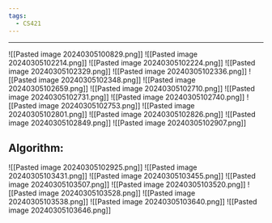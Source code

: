 ```yaml
---
tags:
  - CS421
---
```

---
![[Pasted image 20240305100829.png]]
![[Pasted image 20240305102214.png]]
![[Pasted image 20240305102224.png]]
![[Pasted image 20240305102329.png]]
![[Pasted image 20240305102336.png]]
![[Pasted image 20240305102348.png]]
![[Pasted image 20240305102659.png]]
![[Pasted image 20240305102710.png]]
![[Pasted image 20240305102731.png]]
![[Pasted image 20240305102740.png]]
![[Pasted image 20240305102753.png]]
![[Pasted image 20240305102801.png]]
![[Pasted image 20240305102826.png]]
![[Pasted image 20240305102849.png]]
![[Pasted image 20240305102907.png]]

## Algorithm:
![[Pasted image 20240305102925.png]]
![[Pasted image 20240305103431.png]]
![[Pasted image 20240305103455.png]]
![[Pasted image 20240305103507.png]]
![[Pasted image 20240305103520.png]]
![[Pasted image 20240305103528.png]]
![[Pasted image 20240305103538.png]]
![[Pasted image 20240305103640.png]]
![[Pasted image 20240305103646.png]]
